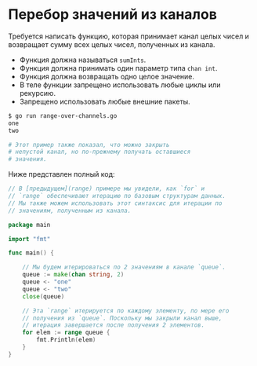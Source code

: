 # Перебор значений из каналов

Требуется написать функцию, которая принимает канал целых чисел и возвращает сумму всех целых чисел, полученных из канала.

- Функция должна называться `sumInts`.
- Функция должна принимать один параметр типа `chan int`.
- Функция должна возвращать одно целое значение.
- В теле функции запрещено использовать любые циклы или рекурсию.
- Запрещено использовать любые внешние пакеты.

```sh
$ go run range-over-channels.go
one
two

# Этот пример также показал, что можно закрыть
# непустой канал, но по-прежнему получать оставшиеся
# значения.
```

Ниже представлен полный код:

```go
// В [предыдущем](range) примере мы увидели, как `for` и
// `range` обеспечивают итерацию по базовым структурам данных.
// Мы также можем использовать этот синтаксис для итерации по
// значениям, полученным из канала.

package main

import "fmt"

func main() {

	// Мы будем итерироваться по 2 значениям в канале `queue`.
	queue := make(chan string, 2)
	queue <- "one"
	queue <- "two"
	close(queue)

	// Эта `range` итерируется по каждому элементу, по мере его
	// получения из `queue`. Поскольку мы закрыли канал выше,
	// итерация завершается после получения 2 элементов.
	for elem := range queue {
		fmt.Println(elem)
	}
}

```

